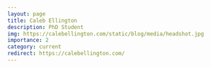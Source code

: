 ```yaml
---
layout: page
title: Caleb Ellington
description: PhD Student
img: https://calebellington.com/static/blog/media/headshot.jpg
importance: 2
category: current
redirect: https://calebellington.com/
---
```

